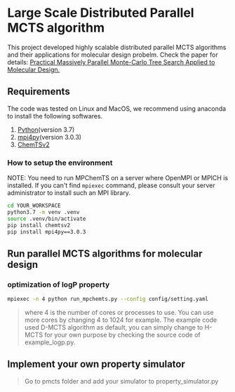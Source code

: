 # Large Scale Distributed Parallel MCTS algorithm

This project developed highly scalable distributed parallel MCTS algorithms and their applications for molecular design probelm.
Check the paper for details: [Practical Massively Parallel Monte-Carlo Tree Search Applied to Molecular Design.](https://arxiv.org/abs/2006.10504)

## Requirements

The code was tested on Linux and MacOS, we recommend using anaconda to install the following softwares.

1. [Python](https://www.anaconda.com/products/individual)(version 3.7)
2. [mpi4py](https://anaconda.org/anaconda/mpi4py)(version 3.0.3)
3. [ChemTSv2](https://github.com/molecule-generator-collection/ChemTSv2)

### How to setup the environment

NOTE: You need to run MPChemTS on a server where OpenMPI or MPICH is installed. If you can't find `mpiexec` command, please consult your server administrator to install such an MPI library.

```bash
cd YOUR_WORKSPACE
python3.7 -m venv .venv
source .venv/bin/activate
pip install chemtsv2
pip install mpi4py==3.0.3
```

## Run parallel MCTS algorithms for molecular design

### optimization of logP property

```bash
mpiexec -n 4 python run_mpchemts.py --config config/setting.yaml
```

> where 4 is the number of cores or processes to use. You can use more cores by changing 4 to 1024 for example. The example code used D-MCTS algorithm as default, you can simply change to H-MCTS for your own purpose by checking the source code of example_logp.py.

## Implement your own property simulator

> Go to pmcts folder and add your simulator to property_simulator.py
